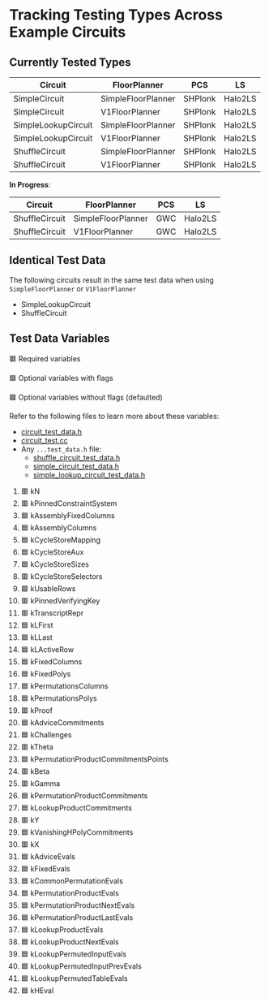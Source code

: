 # Tracking Testing Types Across Example Circuits

## Currently Tested Types

| Circuit             | FloorPlanner       | PCS     | LS      |
| ------------------- | ------------------ | ------- | ------- |
| SimpleCircuit       | SimpleFloorPlanner | SHPlonk | Halo2LS |
| SimpleCircuit       | V1FloorPlanner     | SHPlonk | Halo2LS |
| SimpleLookupCircuit | SimpleFloorPlanner | SHPlonk | Halo2LS |
| SimpleLookupCircuit | V1FloorPlanner     | SHPlonk | Halo2LS |
| ShuffleCircuit      | SimpleFloorPlanner | SHPlonk | Halo2LS |
| ShuffleCircuit      | V1FloorPlanner     | SHPlonk | Halo2LS |

**In Progress**:

| Circuit        | FloorPlanner       | PCS | LS      |
| -------------- | ------------------ | --- | ------- |
| ShuffleCircuit | SimpleFloorPlanner | GWC | Halo2LS |
| ShuffleCircuit | V1FloorPlanner     | GWC | Halo2LS |

## Identical Test Data

The following circuits result in the same test data when using `SimpleFloorPlanner` or `V1FloorPlanner`

- SimpleLookupCircuit
- ShuffleCircuit

## Test Data Variables

:red_square: Required variables

:blue_square: Optional variables with flags

:green_square: Optional variables without flags (defaulted)

Refer to the following files to learn more about these variables:

- [circuit_test_data.h](/circuit_test_data.h)
- [circuit_test.cc](/circuit_test_data.cc)
- Any `...test_data.h` file:
  - [shuffle_circuit_test_data.h](/shuffle_circuit_test_data.h)
  - [simple_circuit_test_data.h](/simple_circuit_test_data.h)
  - [simple_lookup_circuit_test_data.h](/simple_lookup_circuit_test_data.h)

1. :red_square: kN
2. :red_square: kPinnedConstraintSystem
3. :blue_square: kAssemblyFixedColumns
4. :blue_square: kAssemblyColumns
5. :blue_square: kCycleStoreMapping
6. :blue_square: kCycleStoreAux
7. :blue_square: kCycleStoreSizes
8. :red_square: kCycleStoreSelectors
9. :green_square: kUsableRows
10. :red_square: kPinnedVerifyingKey
11. :red_square: kTranscriptRepr
12. :blue_square: kLFirst
13. :blue_square: kLLast
14. :blue_square: kLActiveRow
15. :blue_square: kFixedColumns
16. :blue_square: kFixedPolys
17. :blue_square: kPermutationsColumns
18. :blue_square: kPermutationsPolys
19. :red_square: kProof
20. :blue_square: kAdviceCommitments
21. :blue_square: kChallenges
22. :red_square: kTheta
23. :blue_square: kPermutationProductCommitmentsPoints
24. :red_square: kBeta
25. :red_square: kGamma
26. :blue_square: kPermutationProductCommitments
27. :blue_square: kLookupProductCommitments
28. :red_square: kY
29. :blue_square: kVanishingHPolyCommitments
30. :red_square: kX
31. :blue_square: kAdviceEvals
32. :blue_square: kFixedEvals
33. :blue_square: kCommonPermutationEvals
34. :blue_square: kPermutationProductEvals
35. :blue_square: kPermutationProductNextEvals
36. :blue_square: kPermutationProductLastEvals
37. :blue_square: kLookupProductEvals
38. :blue_square: kLookupProductNextEvals
39. :blue_square: kLookupPermutedInputEvals
40. :blue_square: kLookupPermutedInputPrevEvals
41. :blue_square: kLookupPermutedTableEvals
42. :blue_square: kHEval
